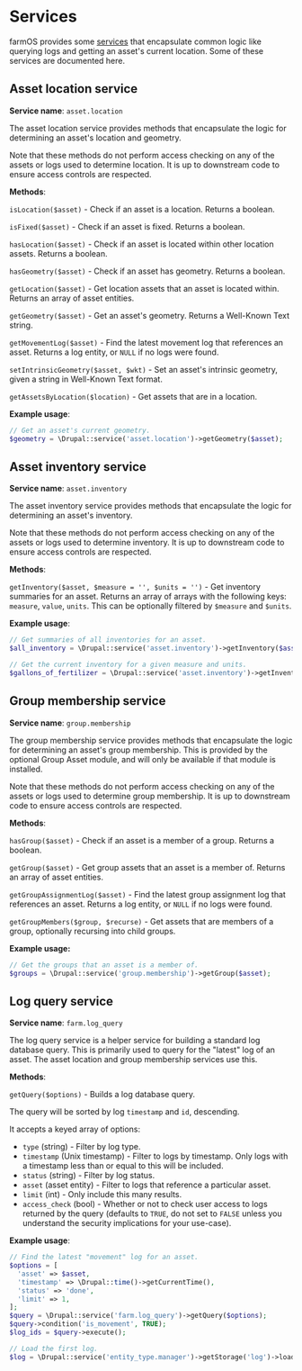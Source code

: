 # Services

farmOS provides some [services](https://symfony.com/doc/current/service_container.html)
that encapsulate common logic like querying logs and getting an asset's current
location. Some of these services are documented here.

## Asset location service

**Service name**: `asset.location`

The asset location service provides methods that encapsulate the logic for
determining an asset's location and geometry.

Note that these methods do not perform access checking on any of the assets or
logs used to determine location. It is up to downstream code to ensure access
controls are respected.

**Methods**:

`isLocation($asset)` - Check if an asset is a location. Returns a boolean.

`isFixed($asset)` - Check if an asset is fixed. Returns a boolean.

`hasLocation($asset)` - Check if an asset is located within other location
assets. Returns a boolean.

`hasGeometry($asset)` - Check if an asset has geometry. Returns a boolean.

`getLocation($asset)` - Get location assets that an asset is located within.
Returns an array of asset entities.

`getGeometry($asset)` - Get an asset's geometry. Returns a Well-Known Text
string.

`getMovementLog($asset)` - Find the latest movement log that references an
asset. Returns a log entity, or `NULL` if no logs were found.

`setIntrinsicGeometry($asset, $wkt)` - Set an asset's intrinsic geometry, given
a string in Well-Known Text format.

`getAssetsByLocation($location)` - Get assets that are in a location.

**Example usage**:

```php
// Get an asset's current geometry.
$geometry = \Drupal::service('asset.location')->getGeometry($asset);
```

## Asset inventory service

**Service name**: `asset.inventory`

The asset inventory service provides methods that encapsulate the logic for
determining an asset's inventory.

Note that these methods do not perform access checking on any of the assets or
logs used to determine inventory. It is up to downstream code to ensure access
controls are respected.

**Methods**:

`getInventory($asset, $measure = '', $units = '')` - Get inventory summaries
for an asset. Returns an array of arrays with the following keys: `measure`,
`value`, `units`. This can be optionally filtered by `$measure` and `$units`.

**Example usage**:

```php
// Get summaries of all inventories for an asset.
$all_inventory = \Drupal::service('asset.inventory')->getInventory($asset);

// Get the current inventory for a given measure and units.
$gallons_of_fertilizer = \Drupal::service('asset.inventory')->getInventory($asset, 'volume', 'gallons');
```

## Group membership service

**Service name**: `group.membership`

The group membership service provides methods that encapsulate the logic for
determining an asset's group membership. This is provided by the optional Group
Asset module, and will only be available if that module is installed.

Note that these methods do not perform access checking on any of the assets or
logs used to determine group membership. It is up to downstream code to ensure
access controls are respected.

**Methods**:

`hasGroup($asset)` - Check if an asset is a member of a group. Returns a
boolean.

`getGroup($asset)` - Get group assets that an asset is a member of. Returns an
array of asset entities.

`getGroupAssignmentLog($asset)` - Find the latest group assignment log that
references an asset. Returns a log entity, or `NULL` if no logs were found.

`getGroupMembers($group, $recurse)` - Get assets that are members of a group,
optionally recursing into child groups.

**Example usage:**

```php
// Get the groups that an asset is a member of.
$groups = \Drupal::service('group.membership')->getGroup($asset);
```

## Log query service

**Service name**: `farm.log_query`

The log query service is a helper service for building a standard log database
query. This is primarily used to query for the "latest" log of an asset.
The asset location and group membership services use this.

**Methods**:

`getQuery($options)` - Builds a log database query.

The query will be sorted by log `timestamp` and `id`, descending.

It accepts a keyed array of options:

- `type` (string) - Filter by log type.
- `timestamp` (Unix timestamp) - Filter to logs by timestamp. Only logs with
  a timestamp less than or equal to this will be included.
- `status` (string) - Filter by log status.
- `asset` (asset entity) - Filter to logs that reference a particular asset.
- `limit` (int) - Only include this many results.
- `access_check` (bool) - Whether or not to check user access to logs returned
  by the query (defaults to `TRUE`, do not set to `FALSE` unless you understand
  the security implications for your use-case).

**Example usage**:

```php
// Find the latest "movement" log for an asset.
$options = [
  'asset' => $asset,
  'timestamp' => \Drupal::time()->getCurrentTime(),
  'status' => 'done',
  'limit' => 1,
];
$query = \Drupal::service('farm.log_query')->getQuery($options);
$query->condition('is_movement', TRUE);
$log_ids = $query->execute();

// Load the first log.
$log = \Drupal::service('entity_type.manager')->getStorage('log')->load(reset($log_ids));
```
